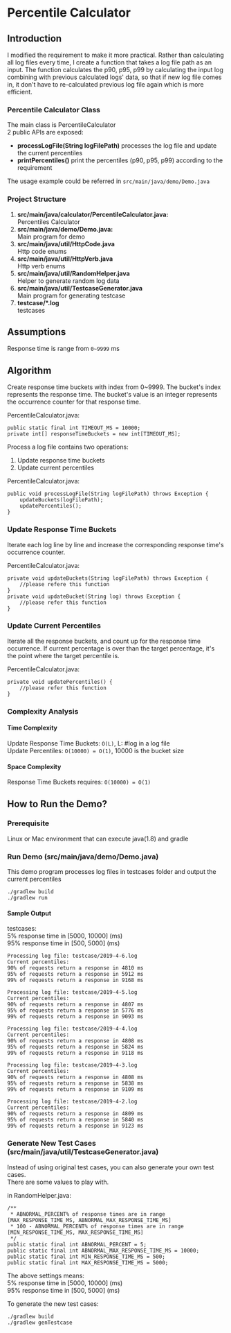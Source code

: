 # Percentile Calculator
## Introduction
I modified the requirement to make it more practical.
Rather than calculating all log files every time, I create a function that
takes a log file path as an input. The function calculates the p90, p95, p99 by calculating the input log
combining with previous calculated logs' data, so that if new log file comes in, it don't have 
to re-calculated previous log file again which is more efficient.   

### Percentile Calculator Class
The main class is PercentileCalculator  
2 public APIs are exposed:
- **processLogFile(String logFilePath)** processes the log file and update the current percentiles
- **printPercentiles()**
print the percentiles (p90, p95, p99) according to the requirement

The usage example could be referred in `src/main/java/demo/Demo.java`

### Project Structure
1. **src/main/java/calculator/PercentileCalculator.java:**  
Percentiles Calculator
2. **src/main/java/demo/Demo.java:**  
Main program for demo
3. **src/main/java/util/HttpCode.java**  
Http code enums
4. **src/main/java/util/HttpVerb.java**  
Http verb enums
5. **src/main/java/util/RandomHelper.java**  
Helper to generate random log data
6. **src/main/java/util/TestcaseGenerator.java**   
Main program for generating testcase
7. **testcase/\*.log**  
testcases

## Assumptions
Response time is range from `0~9999` ms  

## Algorithm

Create response time buckets with index from 0~9999. The bucket's index represents
 the response time. The bucket's value is an integer represents the occurrence counter 
 for that response time.  

PercentileCalculator.java:
```$java
public static final int TIMEOUT_MS = 10000;
private int[] responseTimeBuckets = new int[TIMEOUT_MS];
```

Process a log file contains two operations:
1. Update response time buckets
2. Update current percentiles

PercentileCalculator.java:
```$java
public void processLogFile(String logFilePath) throws Exception {
    updateBuckets(logFilePath);
    updatePercentiles();
}

```

### Update Response Time Buckets
Iterate each log line by line and increase the corresponding response time's
occurrence counter.

PercentileCalculator.java:
```$java
private void updateBuckets(String logFilePath) throws Exception {
    //please refere this function
}
private void updateBucket(String log) throws Exception {
    //please refer this function
}
```
### Update Current Percentiles
Iterate all the response buckets, and count up for the response
 time occurrence. If current percentage is over than the target percentage, it's the point
 where the target percentile is.

PercentileCalculator.java:
```$java
private void updatePercentiles() {
    //please refer this function
}
```
### Complexity Analysis
#### Time Complexity
Update Response Time Buckets: `O(L)`, L: #log in a log file  
Update Percentiles: `O(10000) = O(1)`, 10000 is the bucket size  

#### Space Complexity
Response Time Buckets requires: `O(10000) = O(1)`

## How to Run the Demo?
### Prerequisite
Linux or Mac environment that can execute java(1.8) and gradle

### Run Demo (src/main/java/demo/Demo.java)
This demo program processes log files in testcases folder and output the current percentiles
```$java
./gradlew build
./gradlew run
```

#### Sample Output

testcases:  
5% response time in [5000, 10000] (ms)  
95% response time in [500, 5000] (ms)

```
Processing log file: testcase/2019-4-6.log
Current percentiles:
90% of requests return a response in 4810 ms
95% of requests return a response in 5912 ms
99% of requests return a response in 9168 ms

Processing log file: testcase/2019-4-5.log
Current percentiles:
90% of requests return a response in 4807 ms
95% of requests return a response in 5776 ms
99% of requests return a response in 9093 ms

Processing log file: testcase/2019-4-4.log
Current percentiles:
90% of requests return a response in 4808 ms
95% of requests return a response in 5824 ms
99% of requests return a response in 9118 ms

Processing log file: testcase/2019-4-3.log
Current percentiles:
90% of requests return a response in 4808 ms
95% of requests return a response in 5838 ms
99% of requests return a response in 9109 ms

Processing log file: testcase/2019-4-2.log
Current percentiles:
90% of requests return a response in 4809 ms
95% of requests return a response in 5840 ms
99% of requests return a response in 9123 ms
```

### Generate New Test Cases (src/main/java/util/TestcaseGenerator.java)
Instead of using original test cases, you can also generate your own test cases.  
There are some values to play with.  

in RandomHelper.java:
```$xslt
/**
 * ABNORMAL_PERCENT% of response times are in range [MAX_RESPONSE_TIME_MS, ABNORMAL_MAX_RESPONSE_TIME_MS]
 * 100 - ABNORMAL_PERCENT% of response times are in range [MIN_RESPONSE_TIME_MS, MAX_RESPONSE_TIME_MS]
 */
public static final int ABNORMAL_PERCENT = 5;
public static final int ABNORMAL_MAX_RESPONSE_TIME_MS = 10000;
public static final int MIN_RESPONSE_TIME_MS = 500;
public static final int MAX_RESPONSE_TIME_MS = 5000;
```
The above settings means:  
5% response time in [5000, 10000] (ms)  
95% response time in [500, 5000] (ms)

To generate the new test cases:
```$java
./gradlew build
./gradlew genTestcase
```
